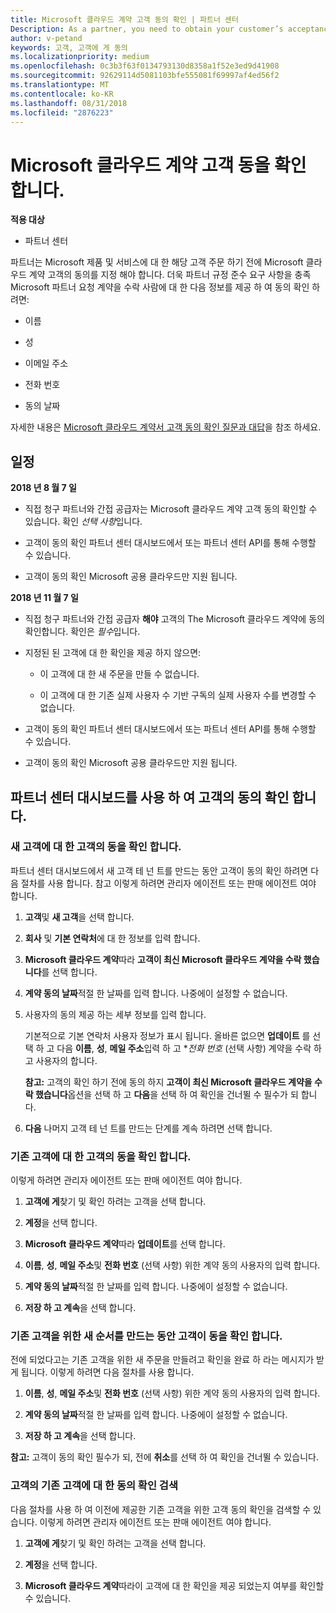 ```yaml
---
title: Microsoft 클라우드 계약 고객 동의 확인 | 파트너 센터
Description: As a partner, you need to obtain your customer’s acceptance of the Microsoft Cloud Agreement before you can order Microsoft products and services for that customer. To better help partners meet compliance requirements, Microsoft asks partners to confirm acceptance by providing certain details regarding the person who accepted the agreement.
author: v-petand
keywords: 고객, 고객에 게 동의
ms.localizationpriority: medium
ms.openlocfilehash: 0c3b3f63f0134793130d8358a1f52e3ed9d41908
ms.sourcegitcommit: 92629114d5081103bfe555081f69997af4ed56f2
ms.translationtype: MT
ms.contentlocale: ko-KR
ms.lasthandoff: 08/31/2018
ms.locfileid: "2876223"
---
```

# <a name="confirm-customer-acceptance-of-the-microsoft-cloud-agreement"></a>Microsoft 클라우드 계약 고객 동을 확인 합니다.

**적용 대상**
-  파트너 센터

파트너는 Microsoft 제품 및 서비스에 대 한 해당 고객 주문 하기 전에 Microsoft 클라우드 계약 고객의 동의를 지정 해야 합니다. 더욱 파트너 규정 준수 요구 사항을 충족 Microsoft 파트너 요청 계약을 수락 사람에 대 한 다음 정보를 제공 하 여 동의 확인 하려면: 

-   이름

-   성

-   이메일 주소

-   전화 번호

-   동의 날짜

자세한 내용은 [Microsoft 클라우드 계약서 고객 동의 확인 질문과 대답](https://docs.microsoft.com/en-us/partner-center/confirm-consent-faq)을 참조 하세요.

## <a name="schedule"></a>일정

**2018 년 8 월 7 일**

-   직접 청구 파트너와 간접 공급자는 Microsoft 클라우드 계약 고객 동의 확인할 수 있습니다. 확인 *선택 사항*입니다.

-   고객이 동의 확인 파트너 센터 대시보드에서 또는 파트너 센터 API를 통해 수행할 수 있습니다.

-   고객이 동의 확인 Microsoft 공용 클라우드만 지원 됩니다.


**2018 년 11 월 7 일**

-   직접 청구 파트너와 간접 공급자 **해야** 고객의 The Microsoft 클라우드 계약에 동의 확인합니다. 확인은 *필수*입니다.

-   지정된 된 고객에 대 한 확인을 제공 하지 않으면:

    -   이 고객에 대 한 새 주문을 만들 수 없습니다.

    -   이 고객에 대 한 기존 실제 사용자 수 기반 구독의 실제 사용자 수를 변경할 수 없습니다.

-   고객이 동의 확인 파트너 센터 대시보드에서 또는 파트너 센터 API를 통해 수행할 수 있습니다.

-   고객이 동의 확인 Microsoft 공용 클라우드만 지원 됩니다.


## <a name="confirming-customer-acceptance-using-partner-center-dashboard"></a>파트너 센터 대시보드를 사용 하 여 고객의 동의 확인 합니다.

### <a name="confirm-customer-acceptance-for-a-new-customer"></a>새 고객에 대 한 고객의 동을 확인 합니다.

파트너 센터 대시보드에서 새 고객 테 넌 트를 만드는 동안 고객이 동의 확인 하려면 다음 절차를 사용 합니다. 참고 이렇게 하려면 관리자 에이전트 또는 판매 에이전트 여야 합니다. 
1.  **고객**및 **새 고객**을 선택 합니다.

2.  **회사** 및 **기본 연락처**에 대 한 정보를 입력 합니다.

3.  **Microsoft 클라우드 계약**따라 **고객이 최신 Microsoft 클라우드 계약을 수락 했습니다**를 선택 합니다. 

4.  **계약 동의 날짜**적절 한 날짜를 입력 합니다. 나중에이 설정할 수 없습니다.

5.  사용자의 동의 제공 하는 세부 정보를 입력 합니다. 

    기본적으로 기본 연락처 사용자 정보가 표시 됩니다. 올바른 없으면 **업데이트** 를 선택 하 고 다음 **이름**, **성**, **메일 주소**입력 하 고 **전화 번호* (선택 사항) 계약을 수락 하 고 사용자의 합니다.

    **참고:** 고객의 확인 하기 전에 동의 하지 **고객이 최신 Microsoft 클라우드 계약을 수락 했습니다**옵션을 선택 하 고 **다음**을 선택 하 여 확인을 건너뛸 수 필수가 되 합니다.

6.  **다음** 나머지 고객 테 넌 트를 만드는 단계를 계속 하려면 선택 합니다.

### <a name="confirm-customer-acceptance-for-an-existing-customer"></a>기존 고객에 대 한 고객의 동을 확인 합니다.

이렇게 하려면 관리자 에이전트 또는 판매 에이전트 여야 합니다. 

1.  **고객에 게**찾기 및 확인 하려는 고객을 선택 합니다. 

2.  **계정**을 선택 합니다.

3.  **Microsoft 클라우드 계약**따라 **업데이트**를 선택 합니다.

4.  **이름**, **성**, **메일 주소**및 **전화 번호** (선택 사항) 위한 계약 동의 사용자의 입력 합니다.

5.  **계약 동의 날짜**적절 한 날짜를 입력 합니다. 나중에이 설정할 수 없습니다.

6.  **저장 하 고 계속**을 선택 합니다.

### <a name="confirm-customer-acceptance-while-creating-new-order-for-an-existing-customer"></a>기존 고객을 위한 새 순서를 만드는 동안 고객이 동을 확인 합니다.

전에 되었다고는 기존 고객을 위한 새 주문을 만들려고 확인을 완료 하 라는 메시지가 받게 됩니다. 이렇게 하려면 다음 절차를 사용 합니다. 

1.  **이름**, **성**, **메일 주소**및 **전화 번호** (선택 사항) 위한 계약 동의 사용자의 입력 합니다.

2.  **계약 동의 날짜**적절 한 날짜를 입력 합니다. 나중에이 설정할 수 없습니다.

3.  **저장 하 고 계속**을 선택 합니다.

**참고:** 고객이 동의 확인 필수가 되, 전에 **취소**를 선택 하 여 확인을 건너뛸 수 있습니다.

### <a name="retrieve-confirmation-of-customer-acceptance-for-an-existing-customer"></a>고객의 기존 고객에 대 한 동의 확인 검색

다음 절차를 사용 하 여 이전에 제공한 기존 고객을 위한 고객 동의 확인을 검색할 수 있습니다. 이렇게 하려면 관리자 에이전트 또는 판매 에이전트 여야 합니다. 

1.  **고객에 게**찾기 및 확인 하려는 고객을 선택 합니다. 

2.  **계정**을 선택 합니다.

3.  **Microsoft 클라우드 계약**따라이 고객에 대 한 확인을 제공 되었는지 여부를 확인할 수 있습니다.

